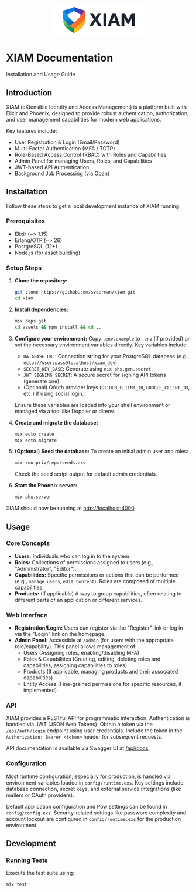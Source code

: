 <p align="center">
  <picture>
    <source media="(prefers-color-scheme: dark)" srcset="docs/images/logo_for_dark_bg.png">
    <source media="(prefers-color-scheme: light)" srcset="docs/images/logo_for_light_bg.png">
    <img alt="XIAM Logo" src="docs/images/logo_for_light_bg.png" width="256">
  </picture>
</p>

# XIAM Documentation

Installation and Usage Guide

## Introduction

XIAM (eXtensible Identity and Access Management) is a platform built with Elixir and Phoenix, designed to provide robust authentication, authorization, and user management capabilities for modern web applications.

Key features include:

*   User Registration & Login (Email/Password)
*   Multi-Factor Authentication (MFA / TOTP)
*   Role-Based Access Control (RBAC) with Roles and Capabilities
*   Admin Panel for managing Users, Roles, and Capabilities
*   JWT-based API Authentication
*   Background Job Processing (via Oban)

## Installation

Follow these steps to get a local development instance of XIAM running.

### Prerequisites

*   Elixir (~> 1.15)
*   Erlang/OTP (~> 26)
*   PostgreSQL (12+)
*   Node.js (for asset building)

### Setup Steps

1.  **Clone the repository:**
    ```bash
    git clone https://github.com/svoerman/xiam.git
    cd xiam
    ```
2.  **Install dependencies:**
    ```bash
    mix deps.get
    cd assets && npm install && cd ..
    ```
3.  **Configure your environment:** Copy `.env.example` to `.env` (if provided) or set the necessary environment variables directly. Key variables include:
    *   `DATABASE_URL`: Connection string for your PostgreSQL database (e.g., `ecto://user:pass@localhost/xiam_dev`)
    *   `SECRET_KEY_BASE`: Generate using `mix phx.gen.secret`.
    *   `JWT_SIGNING_SECRET`: A secure secret for signing API tokens (generate one).
    *   (Optional) OAuth provider keys (`GITHUB_CLIENT_ID`, `GOOGLE_CLIENT_ID`, etc.) if using social login.

    Ensure these variables are loaded into your shell environment or managed via a tool like Doppler or direnv.
4.  **Create and migrate the database:**
    ```bash
    mix ecto.create
    mix ecto.migrate
    ```
5.  **(Optional) Seed the database:** To create an initial admin user and roles:
    ```bash
    mix run priv/repo/seeds.exs
    ```
    Check the seed script output for default admin credentials.
6.  **Start the Phoenix server:**
    ```bash
    mix phx.server
    ```

XIAM should now be running at [http://localhost:4000](http://localhost:4000).

## Usage

### Core Concepts

*   **Users:** Individuals who can log in to the system.
*   **Roles:** Collections of permissions assigned to users (e.g., "Administrator", "Editor").
*   **Capabilities:** Specific permissions or actions that can be performed (e.g., `manage_users`, `edit_content`). Roles are composed of multiple capabilities.
*   **Products:** (If applicable) A way to group capabilities, often relating to different parts of an application or different services.

### Web Interface

*   **Registration/Login:** Users can register via the "Register" link or log in via the "Login" link on the homepage.
*   **Admin Panel:** Accessible at `/admin` (for users with the appropriate role/capability). This panel allows management of:
    *   Users (Assigning roles, enabling/disabling MFA)
    *   Roles & Capabilities (Creating, editing, deleting roles and capabilities, assigning capabilities to roles)
    *   Products (If applicable, managing products and their associated capabilities)
    *   Entity Access (Fine-grained permissions for specific resources, if implemented)

### API

XIAM provides a RESTful API for programmatic interaction. Authentication is handled via JWT (JSON Web Tokens). Obtain a token via the `/api/auth/login` endpoint using user credentials. Include the token in the `Authorization: Bearer <token>` header for subsequent requests.

API documentation is available via Swagger UI at [/api/docs](/api/docs).

### Configuration

Most runtime configuration, especially for production, is handled via environment variables loaded in `config/runtime.exs`. Key settings include database connection, secret keys, and external service integrations (like mailers or OAuth providers).

Default application configuration and Pow settings can be found in `config/config.exs`. Security-related settings like password complexity and account lockout are configured in `config/runtime.exs` for the production environment.

## Development

### Running Tests

Execute the test suite using:
```bash
mix test
```
